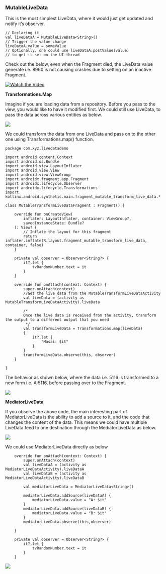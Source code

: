 ### MutableLiveData

This is the most simplest LiveData, where it would just get updated and notify it’s observer.

```
// Declaring it
val liveDataA = MutableLiveData<String>()
// Trigger the value change
liveDataA.value = someValue
// Optionally, one could use liveDataA.postValue(value) 
// to get it set on the UI thread
```

Check out the below, even when the Fragment died, the LiveData value generate i.e. 8960 is not causing crashes due to setting on an inactive Fragment.

[![Watch the Video](https://drive.google.com/uc?export=view&id=1OnSeMY-6-LTtpQipuq2V6jP56ZVonoEM)](https://drive.google.com/uc?export=view&id=1gClZs6lvpY2ogAcqIfAWe8bIfvv2BuON)

**Transformations.Map**

Imagine if you are loading data from a repository. Before you pass to the view, you would like to have it modified first.
We could still use LiveData, to pass the data across various entities as below.


![](https://miro.medium.com/max/875/1*74PldJNHq8F5js0FvXtqIQ.png)

We could transform the data from one LiveData and pass on to the other one using Transformations.map() function.

```
package com.xyz.livedatademo

import android.content.Context
import android.os.Bundle
import android.view.LayoutInflater
import android.view.View
import android.view.ViewGroup
import androidx.fragment.app.Fragment
import androidx.lifecycle.Observer
import androidx.lifecycle.Transformations
import kotlinx.android.synthetic.main.fragment_mutable_transform_live_data.*

class MutableTransformLiveDataFragment : Fragment() {

    override fun onCreateView(
        inflater: LayoutInflater, container: ViewGroup?,
        savedInstanceState: Bundle?
    ): View? {
        // Inflate the layout for this fragment
        return inflater.inflate(R.layout.fragment_mutable_transform_live_data, container, false)
    }

    private val observer = Observer<String?> {
        it?.let {
            tvRandomNumber.text = it
        }
    }

    override fun onAttach(context: Context) {
        super.onAttach(context)
        //Get the live data from the MutableTransformLiveDataActivity
        val liveData = (activity as MutableTransformLiveDataActivity).liveData

        /*
        Once the live data is received from the activity, transform the output to a different output that you need
         */
        val transformLiveData = Transformations.map(liveData)
        {
            it?.let {
                "Masai: $it"
            }
        }
        transformLiveData.observe(this, observer)
    }

}
```
The behavior as shown below, where the data i.e. 5116 is transformed to a new form i.e. A:5116, before passing over to the Fragment.

![](https://miro.medium.com/max/400/1*6cTWqtHlJgnzF701QFtZQg.gif)

**MediatorLiveData**

If you observe the above code, the main interesting part of MediatorLiveData is the ability to add a source to it, and the code that changes the content of the data.
This means we could have multiple LiveData feed to one destination through the MediatorLiveData as below.

![](https://miro.medium.com/max/875/1*5f34-pseY8UySNaEJKTfuA.png)

We could use MediatorLiveData directly as below

```
    override fun onAttach(context: Context) {
        super.onAttach(context)
        val liveDataA = (activity as MediatorLiveDataActivity).liveDataA
        val liveDataB = (activity as MediatorLiveDataActivity).liveDataB

        val mediatorLiveData = MediatorLiveData<String>()

        mediatorLiveData.addSource(liveDataA) {
            mediatorLiveData.value = "A: $it"
        }
        mediatorLiveData.addSource(liveDataB) {
            mediatorLiveData.value = "B: $it"
        }
        mediatorLiveData.observe(this,observer)

    }

    private val observer = Observer<String?> {
        it?.let {
            tvRandomNumber.text = it
        }
    }
```

![](https://miro.medium.com/max/400/1*eMsbIZVbY36kC2CmuWwOBQ.gif)
